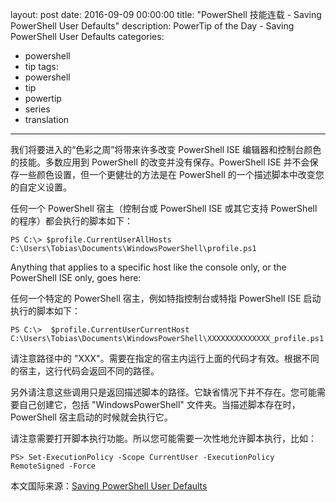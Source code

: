 ﻿layout: post
date: 2016-09-09 00:00:00
title: "PowerShell 技能连载 - Saving PowerShell User Defaults"
description: PowerTip of the Day - Saving PowerShell User Defaults
categories:
- powershell
- tip
tags:
- powershell
- tip
- powertip
- series
- translation
---
我们将要进入的“色彩之周”将带来许多改变 PowerShell ISE 编辑器和控制台颜色的技能。多数应用到 PowerShell 的改变并没有保存。PowerShell ISE 并不会保存一些颜色设置，但一个更健壮的方法是在 PowerShell 的一个描述脚本中改变您的自定义设置。

任何一个 PowerShell 宿主（控制台或 PowerShell ISE 或其它支持 PowerShell 的程序）都会执行的脚本如下：


```shell
PS C:\> $profile.CurrentUserAllHosts
C:\Users\Tobias\Documents\WindowsPowerShell\profile.ps1
```

Anything that applies to a specific host like the console only, or the PowerShell ISE only, goes here:

任何一个特定的 PowerShell 宿主，例如特指控制台或特指 PowerShell ISE 启动执行的脚本如下：

```shell
PS C:\>  $profile.CurrentUserCurrentHost  
C:\Users\Tobias\Documents\WindowsPowerShell\XXXXXXXXXXXXXX_profile.ps1
```

请注意路径中的 "XXX"。需要在指定的宿主内运行上面的代码才有效。根据不同的宿主，这行代码会返回不同的路径。

另外请注意这些调用只是返回描述脚本的路径。它缺省情况下并不存在。您可能需要自己创建它，包括 "WindowsPowerShell" 文件夹。当描述脚本存在时，PowerShell 宿主启动的时候就会执行它。

请注意需要打开脚本执行功能。所以您可能需要一次性地允许脚本执行，比如：

```shell
PS> Set-ExecutionPolicy -Scope CurrentUser -ExecutionPolicy RemoteSigned -Force
```

<!--more-->
本文国际来源：[Saving PowerShell User Defaults](http://community.idera.com/powershell/powertips/b/tips/posts/saving-powershell-user-defaults)
